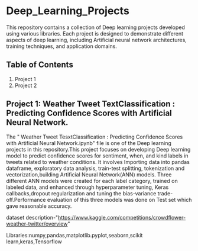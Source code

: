 # Deep_Learning_Projects
This repository contains a collection of Deep learning projects developed using various libraries. Each project is designed to demonstrate different aspects of deep learning, including Artificial neural network architectures, training techniques, and application domains.

## Table of Contents
1. Project 1
2. Project 2

## Project 1: Weather Tweet  TextClassification : Predicting Confidence Scores with Artificial Neural Network.
The " Weather Tweet TesxtClassification : Predicting Confidence Scores with Artificial Neural Network.ipynb" file is one of the Deep learning projects in this repository.This project focuses on developing Deep learning model to predict confidence scores for sentiment, when, and kind labels in tweets related to weather conditions. It involves Importing data into pandas dataframe, exploratory data analysis, train-test splitting, tokenization and vectorization,building Artificial Neural Network(ANN) models. Three different ANN models were created for each label category, trained on labeled data, and enhanced through hyperparameter tuning, Keras callbacks,dropout regularization and tuning the bias-variance trade-off.Performance evaluation of this three models was done on Test set which gave reasonable accuracy.

dataset description-"https://www.kaggle.com/competitions/crowdflower-weather-twitter/overview"

Libraries:numpy,pandas,matplotlib.pyplot,seaborn,scikit learn,keras,Tensorflow

## 
